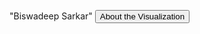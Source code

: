 "Biswadeep Sarkar"
<button onclick="myFunction()">About the Visualization</button>

<script>
function myFunction() {
    echo "Display the information";
}
</script>
